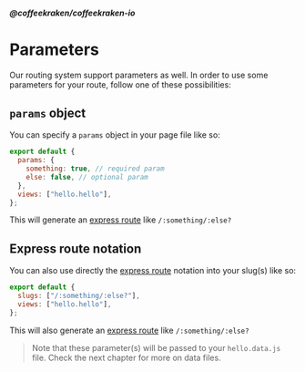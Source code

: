 <!--
/**
 * @name            Parameters
 * @namespace       doc.routing
 * @type            Markdown
 * @platform        md
 * @status          stable
 * @menu            Documentation / Routing           /doc/routing/parameters
 *
 * @since           2.0.0
 * @author    Olivier Bossel <olivier.bossel@gmail.com> (https://coffeekraken.io)
 */
-->

<!-- image -->

<!-- header -->
##### @coffeekraken/coffeekraken-io



# Parameters

Our routing system support parameters as well. In order to use some parameters for your route, follow one of these possibilities:

## `params` object

You can specify a `params` object in your page file like so:

```js
export default {
  params: {
    something: true, // required param
    else: false, // optional param
  },
  views: ["hello.hello"],
};

```


This will generate an [express route](https://expressjs.com/en/guide/routing.html) like `/:something/:else?`

## Express route notation

You can also use directly the [express route](https://expressjs.com/en/guide/routing.html) notation into your slug(s) like so:

```js
export default {
  slugs: ["/:something/:else?"],
  views: ["hello.hello"],
};

```


This will also generate an [express route](https://expressjs.com/en/guide/routing.html) like `/:something/:else?`

> Note that these parameter(s) will be passed to your `hello.data.js` file. Check the next chapter for more on data files.

